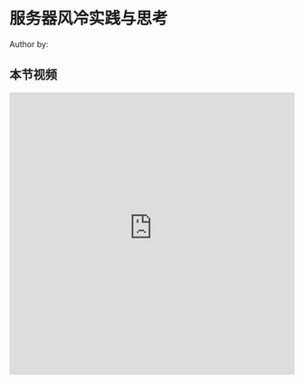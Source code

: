 <!--Copyright © ZOMI 适用于[License](https://github.com/Infrasys-AI/AIInfra)版权许可-->

# 服务器风冷实践与思考

Author by: 

## 本节视频

<html>
<iframe src="https:&danmaku=0&t=30&autoplay=0" width="100%" height="500" scrolling="no" border="0" frameborder="no" framespacing="0" allowfullscreen="true"> </iframe>
</html>
